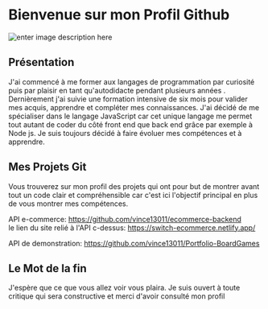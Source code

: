 # Bienvenue sur mon Profil Github


![enter image description here](https://i.pinimg.com/originals/c4/01/23/c40123ced12dfc19cf94108d0e5008a2.gif)
## Présentation
 J'ai commencé à me former aux langages de programmation  par curiosité puis par plaisir en tant qu'autodidacte pendant plusieurs  années .  Dernièrement j'ai suivie une formation intensive de six mois pour valider mes acquis, apprendre et compléter mes connaissances.  J'ai décidé de me spécialiser dans le langage JavaScript car cet unique langage me permet tout autant de coder du côté front end que back end grâce par exemple à Node js. Je suis toujours décidé à faire évoluer mes compétences et à apprendre.

## Mes Projets Git

Vous trouverez sur mon profil des projets qui ont pour but de montrer avant tout un code clair et compréhensible car c'est ici l'objectif principal en plus de vous montrer mes compétences.

API e-commerce: https://github.com/vince13011/ecommerce-backend  
le lien du site relié à l'API c-dessus:
https://switch-ecommerce.netlify.app/

API de demonstration: https://github.com/vince13011/Portfolio-BoardGames

## Le Mot de la fin

J'espère que ce que vous allez voir vous plaira. Je suis ouvert à toute critique qui sera constructive et merci d'avoir consulté mon profil
